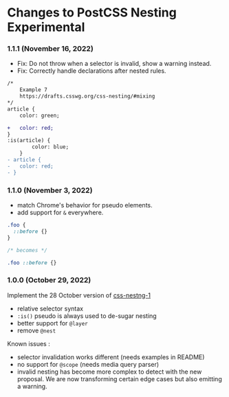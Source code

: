 # Changes to PostCSS Nesting Experimental

### 1.1.1 (November 16, 2022)

- Fix: Do not throw when a selector is invalid, show a warning instead.
- Fix: Correctly handle declarations after nested rules.

```diff
/* 
	Example 7
	https://drafts.csswg.org/css-nesting/#mixing
*/
article {
	color: green;

+ 	color: red;
}
:is(article) {
		color: blue;
	}
- article {
- 	color: red;
- }
```

### 1.1.0 (November 3, 2022)

- match Chrome's behavior for pseudo elements.
- add support for `&` everywhere.

```css
.foo {
  ::before {}
}

/* becomes */

.foo ::before {}
```

### 1.0.0 (October 29, 2022)

Implement the 28 October version of [css-nestng-1](https://drafts.csswg.org/css-nesting/)

- relative selector syntax
- `:is()` pseudo is always used to de-sugar nesting
- better support for `@layer`
- remove `@nest`

Known issues :

- selector invalidation works different (needs examples in README)
- no support for `@scope` (needs media query parser)
- invalid nesting has become more complex to detect with the new proposal. We are now transforming certain edge cases but also emitting a warning.
